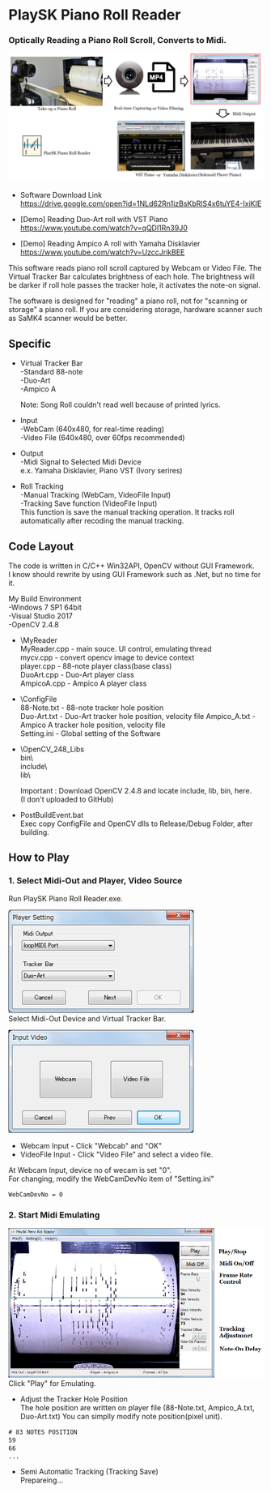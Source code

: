 # PlaySK Piano Roll Reader       
### Optically Reading a Piano Roll Scroll, Converts to Midi.

![Overall System](./README_img/Overall_System.png)

- Software Download Link  
https://drive.google.com/open?id=1NLd62Rn1izBsKbRlS4x6tuYE4-IxiKIE


- [Demo] Reading Duo-Art roll with VST Piano   
https://www.youtube.com/watch?v=qQDl1Rn39J0
 

- [Demo] Reading Ampico A roll with Yamaha Disklavier     
https://www.youtube.com/watch?v=UzccJrikBEE

This software reads piano roll scroll captured by Webcam or Video File. The Virtual Tracker Bar calculates brightness of each hole. The brightness will be darker if roll hole passes the tracker hole, it activates the note-on signal. 

The software is designed for "reading" a piano roll, not for "scanning or storage" a piano roll. If you are considering storage, hardware scanner such as SaMK4 scanner would be better. 

## Specific
- Virtual Tracker Bar   
    -Standard 88-note    
    -Duo-Art     
    -Ampico A

    Note: Song Roll couldn't read well because of printed lyrics.

- Input     
    -WebCam  (640x480, for real-time reading)    
    -Video File (640x480, over 60fps recommended)

- Output    
    -Midi Signal to Selected Midi Device    
    e.x. Yamaha Disklavier, Piano VST (Ivory serires)
    
- Roll Tracking     
    -Manual Tracking (WebCam, VideoFile Input)   
    -Tracking Save function (VideoFile Input)     
     This function is save the manual tracking operation. It tracks roll automatically after recoding the manual tracking.

## Code Layout
The code is written in C/C++ Win32API, OpenCV without GUI Framework.  
I know should rewrite by using GUI Framework such as .Net, but no time for it.

My Build Environment    
-Windows 7 SP1 64bit    
-Visual Studio 2017      
-OpenCV 2.4.8 

- \MyReader   
MyReader.cpp - main souce. UI control, emulating thread       
mycv.cpp - convert opencv image to device context   
player.cpp - 88-note player class(base class)       
DuoArt.cpp - Duo-Art player class     
AmpicoA.cpp - Ampico A player class

- \ConfigFile     
88-Note.txt - 88-note tracker hole position     
Duo-Art.txt - Duo-Art tracker hole position, velocity file
Ampico_A.txt - Ampico A tracker hole position, velocity file       
Setting.ini - Global setting of the Software

- \OpenCV_248_Libs     
bin\     
include\     
lib\     

    Important : Download OpenCV 2.4.8 and locate include, lib, bin, here.       
    (I don't uploaded to GitHub)

- PostBuildEvent.bat      
Exec copy ConfigFile and OpenCV dlls to Release/Debug Folder, after building.


## How to Play

### 1. Select Midi-Out and Player, Video Source

Run PlaySK Piano Roll Reader.exe.

![Player Setting](README_img/Player_Setting.png)    
Select Midi-Out Device and Virtual Tracker Bar.

![Source Select](README_img/Source_Select.png)  
- Webcam Input - Click "Webcab" and "OK"
- VideoFile Input - Click "Video File" and select a video file.

At Webcam Input, device no of wecam is set "0".     
For changing, modify the WebCamDevNo item of "Setting.ini"      
```
WebCamDevNo = 0
```
### 2. Start Midi Emulating

![Main U I](README_img/MainUI.png)  
Click "Play" for Emulating.     

- Adjust the Tracker Hole Position    
The hole position are written on player file (88-Note.txt, Ampico_A.txt, Duo-Art.txt)
You can simplly modify note position(pixel unit). 
```
# 83 NOTES POSITION
59
66
...
```
- Semi Automatic Tracking (Tracking Save)     
Prepareing...
